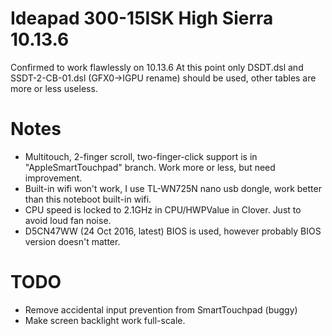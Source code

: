 Ideapad 300-15ISK High Sierra 10.13.6 
======================================
Confirmed to work flawlessly on 10.13.6
At this point only DSDT.dsl and SSDT-2-CB-01.dsl (GFX0->IGPU rename) should be used, other tables are more or less useless.

Notes
=====
* Multitouch, 2-finger scroll, two-finger-click support is in "AppleSmartTouchpad" branch. Work more or less, but need improvement.
* Built-in wifi won't work, I use TL-WN725N nano usb dongle, work better than this noteboot built-in wifi.
* CPU speed is locked to 2.1GHz in CPU/HWPValue in Clover. Just to avoid loud fan noise. 
* D5CN47WW (24 Oct 2016, latest) BIOS is used, however probably BIOS version doesn't matter.

TODO
====
* Remove accidental input prevention from SmartTouchpad (buggy)
* Make screen backlight work full-scale.
